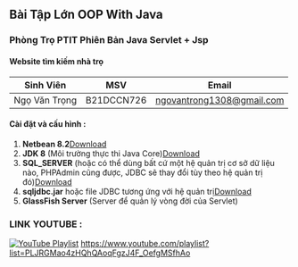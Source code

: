 ## Bài Tập Lớn OOP With Java 
### Phòng Trọ PTIT Phiên Bản  Java Servlet + Jsp

#### Website tìm kiếm nhà trọ
| Sinh Viên        | MSV       | Email                         |
|----------------|------------|-------------------------------|
| Ngọ Văn Trọng  | B21DCCN726 | ngovantrong1308@gmail.com     |

#### Cài đặt và cấu hình :
1. **Netbean 8.2**[Download](https://dlc-cdn.sun.com/netbeans/8.2/final/start.html?platform=windows&lang=en&option=all&pagelang=)
2. **JDK 8** (Môi trường thực thi Java Core)[Download](https://www.oracle.com/java/technologies/downloads/?er=221886#java8-windows)
3. **SQL_SERVER** (hoặc có thể dùng bất cứ một hệ quản trị cơ sở dữ liệu nào, PHPAdmin cũng được, JDBC sẽ thay đổi tùy theo hệ quản trị đó)[Download](https://www.microsoft.com/en-us/sql-server/sql-server-downloads)
4. **sqljdbc.jar** hoặc file JDBC tương ứng với hệ quản trị[Download](http://www.java2s.com/Code/Jar/s/Downloadsqljdbc420jar.htm)
5. **GlassFish Server** (Server để quản lý vòng đời của Servlet)

### LINK YOUTUBE :
[![YouTube Playlist](https://img.shields.io/badge/YouTube-Playlist-red?style=flat-square&logo=youtube)](https://www.youtube.com/playlist?list=PLJRGMao4zHQhQAoqFgzJ4F_OefgMSfhAo)
https://www.youtube.com/playlist?list=PLJRGMao4zHQhQAoqFgzJ4F_OefgMSfhAo

